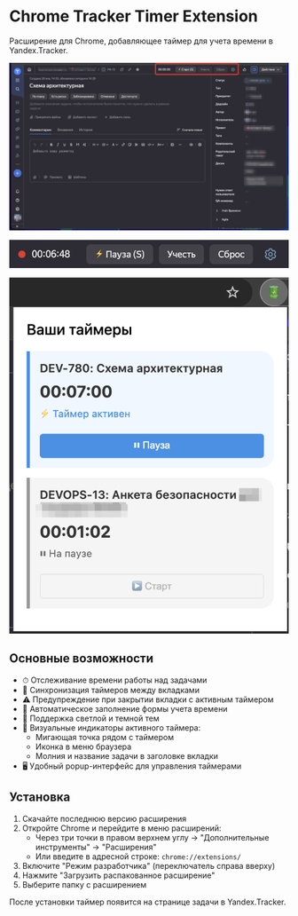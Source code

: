 # Chrome Tracker Timer Extension

Расширение для Chrome, добавляющее таймер для учета времени в Yandex.Tracker.

![Интерфейс таймера](docs/timer-interface.png)

![Запущенный таймер](docs/timer-started.png)

![Popup-интерфейс](docs/popup-interface.png)

## Основные возможности

- ⏱ Отслеживание времени работы над задачами
- 🔄 Синхронизация таймеров между вкладками
- ⚠️ Предупреждение при закрытии вкладки с активным таймером
- 📝 Автоматическое заполнение формы учета времени
- 🎨 Поддержка светлой и темной тем
- 🔔 Визуальные индикаторы активного таймера:
  - Мигающая точка рядом с таймером
  - Иконка в меню браузера
  - Молния и название задачи в заголовке вкладки
- 🖥️ Удобный popup-интерфейс для управления таймерами

## Установка

1. Скачайте последнюю версию расширения
2. Откройте Chrome и перейдите в меню расширений:
   - Через три точки в правом верхнем углу → "Дополнительные инструменты" → "Расширения"
   - Или введите в адресной строке: `chrome://extensions/`
3. Включите "Режим разработчика" (переключатель справа вверху)
4. Нажмите "Загрузить распакованное расширение"
5. Выберите папку с расширением

После установки таймер появится на странице задачи в Yandex.Tracker.